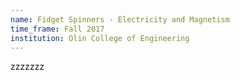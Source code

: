 ```yaml
---
name: Fidget Spinners - Electricity and Magnetism
time_frame: Fall 2017
institution: Olin College of Engineering
---
```

zzzzzzz
